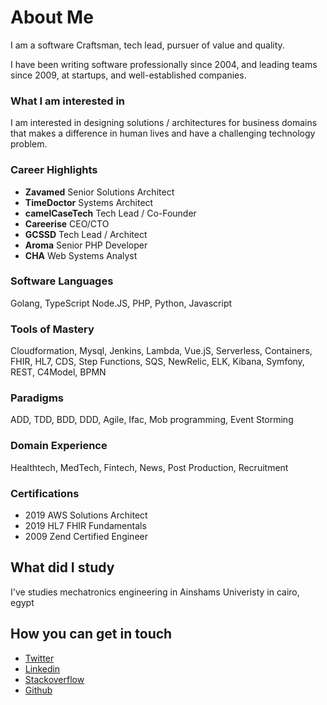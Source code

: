 # About Me

I am a software Craftsman, tech lead, pursuer of value and quality.

I have been writing software professionally since 2004, and leading teams since 2009, at startups, and well-established companies.

### What I am interested in
I am interested in designing solutions / architectures for business domains that makes a difference in human lives and have a challenging technology problem.

### Career Highlights

- **Zavamed**       Senior Solutions Architect
- **TimeDoctor**    Systems Architect
- **camelCaseTech** Tech Lead / Co-Founder
- **Careerise**     CEO/CTO
- **GCSSD**         Tech Lead / Architect
- **Aroma**         Senior PHP Developer
- **CHA**           Web Systems Analyst
  

### Software Languages
Golang, TypeScript Node.JS, PHP, Python, Javascript

### Tools of Mastery
Cloudformation, Mysql, Jenkins, Lambda, Vue.jS, Serverless, Containers, FHIR, HL7, CDS, Step Functions, SQS, NewRelic, ELK, Kibana, Symfony, REST, C4Model, BPMN

### Paradigms
ADD, TDD, BDD, DDD, Agile, Ifac, Mob programming, Event Storming

### Domain Experience
Healthtech, MedTech, Fintech, News, Post Production, Recruitment

### Certifications
- 2019 AWS Solutions Architect
- 2019 HL7 FHIR Fundamentals
- 2009 Zend Certified Engineer

## What did I study
I've studies mechatronics engineering in Ainshams Univeristy in cairo, egypt

## How you can get in touch
* [Twitter](https://twitter.com/me2resh)
* [Linkedin](https://www.linkedin.com/in/aabdelaliem/)
* [Stackoverflow](https://stackoverflow.com/users/2373953/me2resh)
* [Github](https://github.com/me2resh)